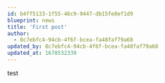 ```yaml
---
id: b4ff5133-1f55-46c9-9447-db15fe8ef1d9
blueprint: news
title: 'First post'
author:
  - 8c7ebfc4-94cb-4f6f-bcea-fa48faf79a68
updated_by: 8c7ebfc4-94cb-4f6f-bcea-fa48faf79a68
updated_at: 1678532339
---
```

test